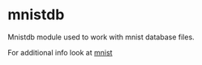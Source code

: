# mnistdb

Mnistdb module used to work with mnist database files.

For additional info look at [mnist](https://yann.lecun.com/exdb/mnist/)